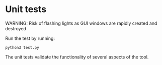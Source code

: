 # Unit tests

WARNING: Risk of flashing lights as GUI windows are rapidly created and destroyed

Run the test by running:

```
python3 test.py
```

The unit tests validate the functionality of several aspects of the tool.
